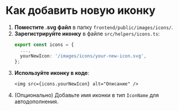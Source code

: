 # Как добавить новую иконку

1. **Поместите .svg файл** в папку `frontend/public/images/icons/`.
2. **Зарегистрируйте иконку** в файле `src/helpers/icons.ts`:
   ```ts
   export const icons = {
     ...,
     yourNewIcon: '/images/icons/your-new-icon.svg',
   };
   ```
3. **Используйте иконку в коде**:
   ```tsx
   <img src={icons.yourNewIcon} alt="Описание" />
   ```
4. (Опционально) Добавьте имя иконки в тип `IconName` для автодополнения. 